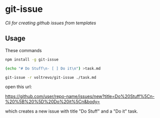 # git-issue
*Cli for creating github issues from templates*

## Usage

These commands

```sh
npm install -g git-issue

(echo "# Do Stuff\n- [ ] Do it\n") >task.md

git-issue -r voltrevo/git-issue ./task.md
```

open this url:

https://github.com/user/repo-name/issues/new?title=Do%20Stuff%5Cn-%20%5B%20%5D%20Do%20it%5Cn&body=

which creates a new issue with title "Do Stuff" and a "Do it" task.
